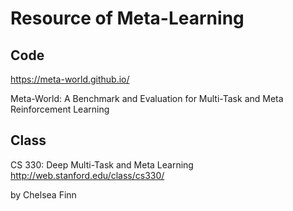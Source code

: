 # Resource of Meta-Learning

## Code

https://meta-world.github.io/

Meta-World: A Benchmark and Evaluation for Multi-Task and Meta Reinforcement Learning

## Class

CS 330: Deep Multi-Task and Meta Learning
http://web.stanford.edu/class/cs330/

by Chelsea Finn

